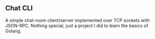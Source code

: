 ## Chat CLI

A simple chat-room client/server implemented over TCP sockets with JSON-RPC. Nothing special, just a project I did to learn the basics of Golang.

